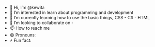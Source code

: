- 👋 Hi, I’m @kewita
- 👀 I’m interested in learn about programming and development 
- 🌱 I’m currently learning how to use the basic things, CSS - C# - HTML
- 💞️ I’m looking to collaborate on -
- 📫 How to reach me 
- 😄 Pronouns:  
- ⚡ Fun fact:  

<!---
kewita/kewita is a ✨ special ✨ repository because its `README.md` (this file) appears on your GitHub profile.
You can click the Preview link to take a look at your changes.
--->
